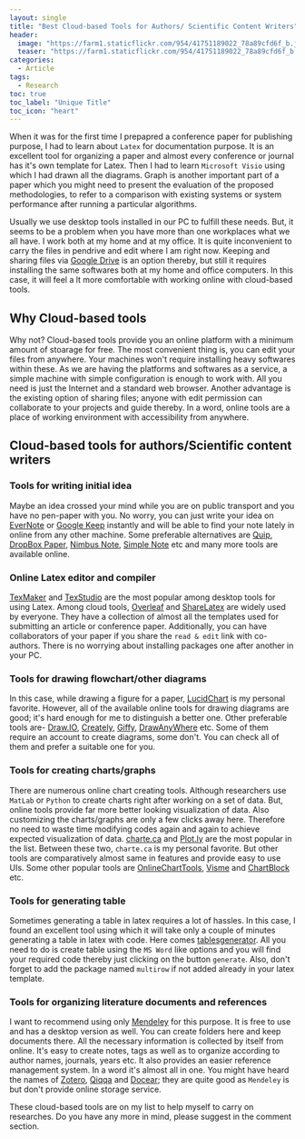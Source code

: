 ```yaml
---
layout: single
title: "Best Cloud-based Tools for Authors/ Scientific Content Writers"
header: 
  image: "https://farm1.staticflickr.com/954/41751189022_78a89cfd6f_b.jpg"
  teaser: "https://farm1.staticflickr.com/954/41751189022_78a89cfd6f_b.jpg"
categories: 
  - Article
tags:
  - Research
toc: true
toc_label: "Unique Title"
toc_icon: "heart" 
---
```


When it was for the first time I prepapred a conference paper for publishing purpose, I had to learn about `Latex` for documentation purpose. It is an excellent tool for organizing a paper and almost every conference or journal has it's own template for Latex. Then I had to learn `Microsoft Visio` using which I had drawn all the diagrams. Graph is another important part of a paper which you might need to present the evaluation of the proposed methodologies, to refer to a comparison with existing systems or system performance after running a particular algorithms. 

Usually we use desktop tools installed in our PC to fulfill these needs. But, it seems to be a problem when you have more than one workplaces what we all have. I work both at my home and at my office. It is quite inconvenient to carry the files in pendrive and edit where I am right now. Keeping and sharing files via [Google Drive](https://drive.google.com/) is an option thereby, but still it requires installing the same softwares both at my home and office computers. In this case, it will feel a lt more comfortable with working online with cloud-based tools.

## Why Cloud-based tools
Why not? Cloud-based tools provide you an online platform with a minimum amount of stoarage for free. The most convenient thing is, you can edit your files from anywhere. Your machines won't require installing heavy softwares within these. As we are having the platforms and softwares as a service, a simple machine with simple configuration is enough to work with. All you need is just the Internet and a standard web browser. Another advantage is the existing option of sharing files; anyone with edit permission can collaborate to your projects and guide thereby. In a word, online tools are a place of working environment with accessibility from anywhere.

## Cloud-based tools for authors/Scientific content writers

### Tools for writing initial idea
Maybe an idea crossed your mind while you are on public transport and you have no pen-paper with you. No worry, you can just write your idea on [EverNote](https://evernote.com) or [Google Keep](https://www.google.com/keep/) instantly and will be able to find your note lately in online from any other machine. Some preferable alternatives are [Quip](https://quip.com), [DropBox Paper](https://www.dropbox.com/paper), [Nimbus Note](https://nimbusweb.me), [Simple Note](https://simplenote.com) etc and many more tools are available online.

### Online Latex editor and compiler
[TexMaker](http://www.xm1math.net/texmaker/) and [TexStudio](https://www.texstudio.org) are the most popular among desktop tools for using Latex. Among cloud tools, [Overleaf](https://www.overleaf.com/) and [ShareLatex](https://www.sharelatex.com) are widely used by everyone. They have a collection of almost all the templates used for submitting an article or conference paper. Additionally, you can have collaborators of your paper if you share the `read & edit` link with co-authors. There is no worrying about installing packages one after another in your PC. 

### Tools for drawing flowchart/other diagrams
In this case, while drawing a figure for a paper, [LucidChart](https://www.lucidchart.com/) is my personal favorite. However, all of the available online tools for drawing diagrams are good; it's hard enough for me to distinguish a better one. Other preferable tools are- [Draw.IO](https://www.draw.io), [Creately](https://creately.com/), [Giffy](https://www.gliffy.com/), [DrawAnyWhere](http://www.drawanywhere.com) etc. Some of them require an account to create diagrams, some don't. You can check all of them and prefer a suitable one for you.

### Tools for creating charts/graphs
There are numerous online chart creating tools. Although researchers use `MatLab` or `Python` to create charts right after working on a set of data. But, online tools provide far more better looking visualization of data. Also customizing the charts/graphs are only a few clicks away here. Therefore no need to waste time modifying codes again and again to achieve expected visualization of data. [charte.ca](https://www.charte.ca/) and [Plot.ly](https://plot.ly/create/) are the most popular in the list. Between these two, `charte.ca` is my personal favorite. But other tools are comparatively almost same in features and provide easy to use UIs. Some other popular tools are [OnlineChartTools](https://www.onlinecharttool.com/graph), [Visme](https://www.visme.co/graph-maker/) and [ChartBlock](https://app.chartblocks.com/) etc.

### Tools for generating table
Sometimes generating a table in latex requires a lot of hassles. In this case, I found an excellent tool using which it will take only a couple of minutes generating a table in latex with code. Here comes [tablesgenerator](https://www.tablesgenerator.com/). All you need to do is create table using the `MS Word` like options and you will find your required code thereby just clicking on the button `generate`. Also, don't forget to add the package named `multirow` if not added already in your latex template.

### Tools for organizing literature documents and references
I want to recommend using only [Mendeley](https://www.mendeley.com/) for this purpose. It is free to use and has a desktop version as well. You can create folders here and keep documents there. All the necessary information is collected by itself from online. It's easy to create notes, tags as well as to organize according to author names, journals, years etc. It also provides an easier reference management system. In a word it's almost all in one. You might have heard the names of [Zotero](https://www.zotero.org), [Qiqqa](http://www.qiqqa.com) and [Docear](http://www.docear.org); they are quite good as `Mendeley` is but don't provide online storage service.

These cloud-based tools are on my list to help myself to carry on researches. Do you have any more in mind, please suggest in the comment section.
<!--stackedit_data:
eyJoaXN0b3J5IjpbMjAwODI5MDI5NV19
-->